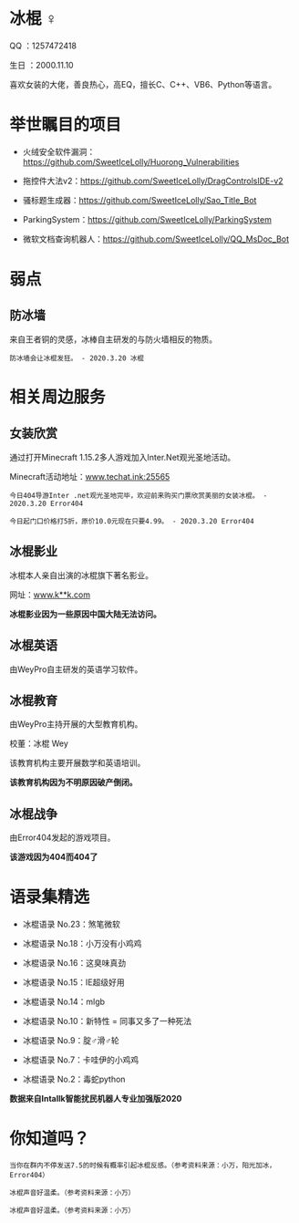 # 冰棍 ♀  

QQ ：1257472418  

生日 ：2000.11.10  

喜欢女装的大佬，善良热心，高EQ，擅长C、C++、VB6、Python等语言。

# 举世瞩目的项目  

* 火绒安全软件漏洞：https://github.com/SweetIceLolly/Huorong_Vulnerabilities   

* 拖控件大法v2：https://github.com/SweetIceLolly/DragControlsIDE-v2  

* 骚标题生成器：https://github.com/SweetIceLolly/Sao_Title_Bot  

* ParkingSystem：https://github.com/SweetIceLolly/ParkingSystem  

* 微软文档查询机器人：https://github.com/SweetIceLolly/QQ_MsDoc_Bot  

# 弱点  

## 防冰墙

来自王者铜的灵感，冰棒自主研发的与防火墙相反的物质。  

`防冰墙会让冰棍发狂。 - 2020.3.20 冰棍`

# 相关周边服务

## 女装欣赏

通过打开Minecraft 1.15.2多人游戏加入Inter.Net观光圣地活动。  

Minecraft活动地址：www.techat.ink:25565   

`今日404导游Inter .net观光圣地完毕，欢迎前来购买门票欣赏美丽的女装冰棍。 - 2020.3.20 Error404`   

`今日起门口价格打5折，原价10.0元现在只要4.99。 - 2020.3.20 Error404`

## 冰棍影业  

冰棍本人亲自出演的冰棍旗下著名影业。  

网址：www.k**k.com  

**冰棍影业因为一些原因中国大陆无法访问。**

## 冰棍英语

由WeyPro自主研发的英语学习软件。  

## 冰棍教育

由WeyPro主持开展的大型教育机构。  

校董：冰棍 Wey  

该教育机构主要开展数学和英语培训。  

**该教育机构因为不明原因破产倒闭。**

## 冰棍战争

由Error404发起的游戏项目。  

**该游戏因为404而404了**

# 语录集精选  

* 冰棍语录 No.23：煞笔微软  

* 冰棍语录 No.18：小万没有小鸡鸡    

* 冰棍语录 No.16：这臭味真劲    

* 冰棍语录 No.15：IE超级好用  

* 冰棍语录 No.14：mlgb  

* 冰棍语录 No.10：新特性 = 同事又多了一种死法  

* 冰棍语录 No.9：腚♂滑♂轮  

* 冰棍语录 No.7：卡哇伊的小鸡鸡  

* 冰棍语录 No.2：毒蛇python    

**数据来自Intallk智能扰民机器人专业加强版2020**

# 你知道吗？  

`当你在群内不停发送7.5的时候有概率引起冰棍反感。（参考资料来源：小万，阳光加冰，Error404）`  

`冰棍声音好温柔。（参考资料来源：小万）`  

`冰棍声音好温柔。（参考资料来源：小万）`  